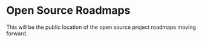 # Open Source Roadmaps

This will be the public location of the open source project roadmaps moving forward.
